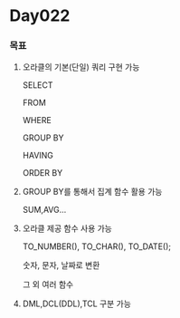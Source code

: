 # Day022

### 목표

1. 오라클의 기본(단일) 쿼리 구현 가능

    SELECT

    FROM

    WHERE

    GROUP BY

    HAVING

    ORDER BY

2. GROUP BY를 통해서 집계 함수 활용 가능

    SUM,AVG...

3. 오라클 제공 함수 사용 가능

    TO_NUMBER(), TO_CHAR(), TO_DATE();

    숫자, 문자, 날짜로 변환

    그 외 여러 함수

4. DML,DCL(DDL),TCL 구분 가능